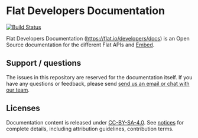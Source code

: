 # Flat Developers Documentation

[![Build Status](https://travis-ci.org/FlatIO/dev-docs.svg?branch=master)](https://travis-ci.org/FlatIO/dev-docs)

Flat Developers Documentation (https://flat.io/developers/docs) is an Open Source documentation for the different Flat APIs and [Embed](https://flat.io/developers/docs/embed/).

## Support / questions

The issues in this repository are reserved for the documentation itself. If you have any questions or feedback, please send [send us an email or chat with our team](https://flat.io/support).

## Licenses

Documentation content is released under [CC-BY-SA-4.0](https://creativecommons.org/licenses/by/4.0/). See [notices](docs/notices.md) for complete details, including attribution guidelines, contribution terms.

